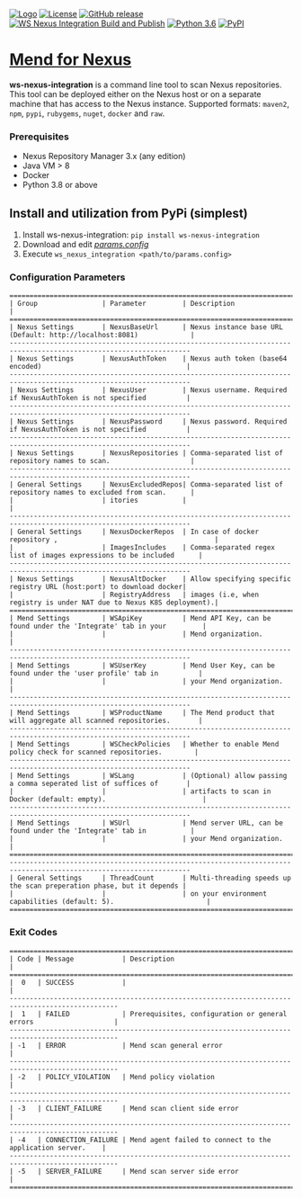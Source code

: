 [![Logo](https://resources.mend.io/mend-sig/logo/mend-dark-logo-horizontal.png)](https://www.mend.io/)
[![License](https://img.shields.io/badge/License-Apache%202.0-yellowgreen.svg)](https://opensource.org/licenses/Apache-2.0)
[![GitHub release](https://img.shields.io/github/v/release/whitesource-ps/whitesource-nexus-integration)](https://github.com/whitesource-ps/whitesource-nexus-integration/releases/latest)
[![WS Nexus Integration Build and Publish](https://github.com/whitesource-ps/whitesource-nexus-integration/actions/workflows/ci.yml/badge.svg)](https://github.com/whitesource-ps/whitesource-nexus-integration/actions/workflows/ci.yml)
[![Python 3.6](https://upload.wikimedia.org/wikipedia/commons/thumb/8/8c/Blue_Python_3.6%2B_Shield_Badge.svg/86px-Blue_Python_3.6%2B_Shield_Badge.svg.png)](https://www.python.org/downloads/release/python-360/)
[![PyPI](https://img.shields.io/pypi/v/ws-nexus-integration?style=plastic)](https://pypi.org/project/ws-nexus-integration/)

# [Mend for Nexus](https://github.com/whitesource-ps/ws-nexus-integration)
**ws-nexus-integration** is a command line tool to scan Nexus repositories.  
This tool can be deployed either on the Nexus host or on a separate machine that has access to the Nexus instance.
Supported formats: `maven2`, `npm`, `pypi`, `rubygems`, `nuget`, `docker` and `raw`.

### Prerequisites
- Nexus Repository Manager 3.x (any edition)
- Java VM > 8
- Docker
- Python 3.8 or above

## Install and utilization from PyPi (simplest)
1. Install ws-nexus-integration: `pip install ws-nexus-integration`
2. Download and edit [_params.config_](https://github.com/whitesource-ps/ws-nexus-integration/blob/master/config/params.config)
3. Execute `ws_nexus_integration <path/to/params.config>`

### Configuration Parameters
```
===================================================================================================================
| Group                | Parameter         | Description                                                          |
===================================================================================================================
| Nexus Settings       | NexusBaseUrl      | Nexus instance base URL (Default: http://localhost:8081)             |
-------------------------------------------------------------------------------------------------------------------
| Nexus Settings       | NexusAuthToken    | Nexus auth token (base64 encoded)                                    |
-------------------------------------------------------------------------------------------------------------------
| Nexus Settings       | NexusUser         | Nexus username. Required if NexusAuthToken is not specified          |
-------------------------------------------------------------------------------------------------------------------
| Nexus Settings       | NexusPassword     | Nexus password. Required if NexusAuthToken is not specified          |
-------------------------------------------------------------------------------------------------------------------
| Nexus Settings       | NexusRepositories | Comma-separated list of repository names to scan.                    |
-------------------------------------------------------------------------------------------------------------------
| General Settings     | NexusExcludedRepos| Comma-separated list of repository names to excluded from scan.      |
|                      | itories           |                                                                      |
-------------------------------------------------------------------------------------------------------------------
| General Settings     | NexusDockerRepos  | In case of docker repository ,                                       |
|                      | ImagesIncludes    | Comma-separated regex list of images expressions to be included      |
-------------------------------------------------------------------------------------------------------------------
| Nexus Settings       | NexusAltDocker    | Allow specifying specific registry URL (host:port) to download docker|
|                      | RegistryAddress   | images (i.e, when registry is under NAT due to Nexus K8S deployment).|
===================================================================================================================
| Mend Settings        | WSApiKey          | Mend API Key, can be found under the 'Integrate' tab in your         |
|                      |                   | Mend organization.                                                   |
-------------------------------------------------------------------------------------------------------------------
| Mend Settings        | WSUserKey         | Mend User Key, can be found under the 'user profile' tab in          |
|                      |                   | your Mend organization.                                              |
-------------------------------------------------------------------------------------------------------------------
| Mend Settings        | WSProductName     | The Mend product that will aggregate all scanned repositories.       |
-------------------------------------------------------------------------------------------------------------------
| Mend Settings        | WSCheckPolicies   | Whether to enable Mend policy check for scanned repositories.        |
-------------------------------------------------------------------------------------------------------------------
| Mend Settings        | WSLang            | (Optional) allow passing a comma seperated list of suffices of       |
|                      |                   | artifacts to scan in Docker (default: empty).                        |
-------------------------------------------------------------------------------------------------------------------
| Mend Settings        | WSUrl             | Mend server URL, can be found under the 'Integrate' tab in           |
|                      |                   | your Mend organization.                                              |
===================================================================================================================
-------------------------------------------------------------------------------------------------------------------
| General Settings     | ThreadCount       | Multi-threading speeds up the scan preperation phase, but it depends |
|                      |                   | on your environment capabilities (default: 5).                       |
===================================================================================================================
```

### Exit Codes
```
=================================================================================================
| Code | Message            | Description                                                       |
=================================================================================================
|  0   | SUCCESS            |                                                                   |
-------------------------------------------------------------------------------------------------
|  1   | FAILED             | Prerequisites, configuration or general errors                    |
-------------------------------------------------------------------------------------------------
| -1   | ERROR              | Mend scan general error                                    |
-------------------------------------------------------------------------------------------------
| -2   | POLICY_VIOLATION   | Mend policy violation                                      |
-------------------------------------------------------------------------------------------------
| -3   | CLIENT_FAILURE     | Mend scan client side error                                |
-------------------------------------------------------------------------------------------------
| -4   | CONNECTION_FAILURE | Mend agent failed to connect to the application server.    |
-------------------------------------------------------------------------------------------------
| -5   | SERVER_FAILURE     | Mend scan server side error                                |
=================================================================================================
```

